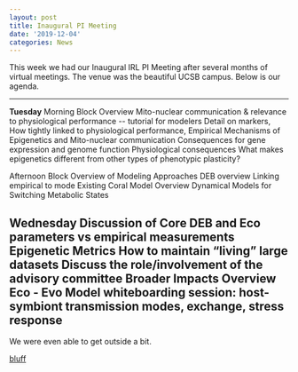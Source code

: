 ```yaml
---
layout: post
title: Inaugural PI Meeting
date: '2019-12-04'
categories: News
---
```


This week we had our Inaugural IRL PI Meeting after several months of virtual meetings. The venue was the beautiful UCSB campus. Below is our agenda.

---
**Tuesday** 
Morning Block
Overview Mito-nuclear communication & relevance to physiological performance -- tutorial for modelers
Detail on markers, How tightly linked to physiological performance, Empirical 
Mechanisms of Epigenetics and Mito-nuclear communication
Consequences for gene expression and genome function 
Physiological consequences 
What makes epigenetics different from other types of phenotypic plasticity? 

Afternoon Block
Overview of Modeling Approaches
DEB overview
Linking empirical to mode
Existing Coral Model Overview
Dynamical Models for Switching Metabolic States

**Wednesday**
Discussion of Core DEB and Eco parameters vs empirical measurements
Epigenetic Metrics
How to maintain “living” large datasets 
Discuss the role/involvement of the advisory committee
Broader Impacts
Overview Eco - Evo Model whiteboarding session: host-symbiont transmission modes, exchange, stress response 
---

We were even able to get outside a bit.

[bluff](http://gannet.fish.washington.edu/seashell/snaps/Monosnap_2019-12-04_14-55-47.png)


